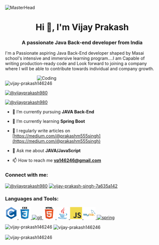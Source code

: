 ![MasterHead](https://gifimage.net/wp-content/uploads/2018/11/company-gif.gif)
<h1 align="center">Hi 👋, I'm Vijay Prakash</h1>
<h3 align="center">A passionate Java Back-end developer from India</h3>
<p>I'm a Passionate aspiring Java Back-End developer shaped by Masai school's intensive and immersive learning program....I am Capable of writing production-ready code and Look forward to joining a company where I will be able to contribute towards individual and company growth.</p>
<img align="right" alt="Coding" width="400" src="https://media0.giphy.com/media/qgQUggAC3Pfv687qPC/giphy.gif">
<p align="left"> <img src="https://komarev.com/ghpvc/?username=vijay-prakash146246&label=Profile%20views&color=0e75b6&style=flat" alt="vijay-prakash146246" /> </p>

<p align="left"> <a href="https://twitter.com/@vijayprakash980" target="blank"><img src="https://img.shields.io/twitter/follow/@vijayprakash980?logo=twitter&style=for-the-badge" alt="@vijayprakash980" /></a> </p>

<p align="left"> <a href="https://twitter.com/@vijayprakash980" target="blank"><img src="https://img.shields.io/twitter/follow?logo=twitter&style=for-the-badge" alt="@vijayprakash980" /></a> </p>

- 🔭 I’m currently pursuing **JAVA Back-End**

- 🌱 I’m currently learning **Spring Boot**

- 📝 I regularly write articles on [https://medium.com/@prakashm555singh](https://medium.com/@prakashm555singh)

- 💬 Ask me about **JAVA/JavaScript**

- 📫 How to reach me **vp146246@gmail.com**

<h3 align="left">Connect with me:</h3>
<p align="left">
<a href="https://twitter.com/@vijayprakash980" target="blank"><img align="center" src="https://raw.githubusercontent.com/rahuldkjain/github-profile-readme-generator/master/src/images/icons/Social/twitter.svg" alt="@vijayprakash980" height="30" width="40" /></a>
<a href="https://linkedin.com/in/vijay-prakash-singh-7a635a142" target="blank"><img align="center" src="https://raw.githubusercontent.com/rahuldkjain/github-profile-readme-generator/master/src/images/icons/Social/linked-in-alt.svg" alt="vijay-prakash-singh-7a635a142" height="30" width="40" /></a>
</p>

<h3 align="left">Languages and Tools:</h3>
<p align="left"> <a href="https://www.cprogramming.com/" target="_blank" rel="noreferrer"> <img src="https://raw.githubusercontent.com/devicons/devicon/master/icons/c/c-original.svg" alt="c" width="40" height="40"/> </a> <a href="https://www.w3schools.com/css/" target="_blank" rel="noreferrer"> <img src="https://raw.githubusercontent.com/devicons/devicon/master/icons/css3/css3-original-wordmark.svg" alt="css3" width="40" height="40"/> </a> <a href="https://git-scm.com/" target="_blank" rel="noreferrer"> <img src="https://www.vectorlogo.zone/logos/git-scm/git-scm-icon.svg" alt="git" width="40" height="40"/> </a> <a href="https://www.w3.org/html/" target="_blank" rel="noreferrer"> <img src="https://raw.githubusercontent.com/devicons/devicon/master/icons/html5/html5-original-wordmark.svg" alt="html5" width="40" height="40"/> </a> <a href="https://www.java.com" target="_blank" rel="noreferrer"> <img src="https://raw.githubusercontent.com/devicons/devicon/master/icons/java/java-original.svg" alt="java" width="40" height="40"/> </a> <a href="https://developer.mozilla.org/en-US/docs/Web/JavaScript" target="_blank" rel="noreferrer"> <img src="https://raw.githubusercontent.com/devicons/devicon/master/icons/javascript/javascript-original.svg" alt="javascript" width="40" height="40"/> </a> <a href="https://www.mysql.com/" target="_blank" rel="noreferrer"> <img src="https://raw.githubusercontent.com/devicons/devicon/master/icons/mysql/mysql-original-wordmark.svg" alt="mysql" width="40" height="40"/> </a> <a href="https://spring.io/" target="_blank" rel="noreferrer"> <img src="https://www.vectorlogo.zone/logos/springio/springio-icon.svg" alt="spring" width="40" height="40"/> </a> </p>

<p><img align="left" src="https://github-readme-stats.vercel.app/api/top-langs?username=vijay-prakash146246&show_icons=true&locale=en&layout=compact" alt="vijay-prakash146246" /></p>

<p>&nbsp;<img align="center" src="https://github-readme-stats.vercel.app/api?username=vijay-prakash146246&show_icons=true&locale=en" alt="vijay-prakash146246" /></p>

<p><img align="center" src="https://github-readme-streak-stats.herokuapp.com/?user=vijay-prakash146246&" alt="vijay-prakash146246" /></p>
